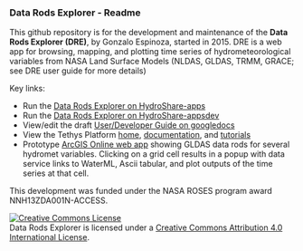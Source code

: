 

### Data Rods Explorer - Readme ##

This github repository is for the development and maintenance of the **Data Rods Explorer (DRE)**, by Gonzalo Espinoza, started in 2015. DRE is a web app for browsing, mapping, and plotting time series of hydrometeorological variables from NASA Land Surface Models (NLDAS, GLDAS, TRMM, GRACE; see DRE user guide for more details)

Key links: 
 - Run the [Data Rods Explorer on HydroShare-apps](https://apps.hydroshare.org/apps/data-rods-explorer)
 - Run the [Data Rods Explorer on HydroShare-appsdev](https://appsdev.hydroshare.org/apps/data-rods-explorer)
 - View/edit the draft [User/Developer Guide on googledocs](https://docs.google.com/document/d/16v9j-HuuYwOpd-iXGDXRJCZFtWpDnE6EDNLC9UQMbjk/edit#)
 - View the Tethys Platform [home](http://www.tethysplatform.org/),  [documentation](http://docs.tethysplatform.org/en/latest/), and [tutorials](http://docs.tethysplatform.org/en/latest/tutorials.html)
 - Prototype [ArcGIS Online web app](https://www.arcgis.com/home/webmap/viewer.html?webmap=93b7c28dca3b4c86863408a4a90f729f&extent=-180,-60.799,180,81.0806) showing GLDAS data rods for several hydromet variables. Clicking on a grid cell results in a popup with data service links to WaterML, Ascii tabular, and plot outputs of the time series at that cell. 

This development was funded under the NASA ROSES program award NNH13ZDA001N-ACCESS. 

<a rel="license" href="http://creativecommons.org/licenses/by/4.0/"><img alt="Creative Commons License" style="border-width:0" src="https://i.creativecommons.org/l/by/4.0/88x31.png" /></a><br /><span xmlns:dct="http://purl.org/dc/terms/" href="http://purl.org/dc/dcmitype/InteractiveResource" property="dct:title" rel="dct:type">Data Rods Explorer</span> is licensed under a <a rel="license" href="http://creativecommons.org/licenses/by/4.0/">Creative Commons Attribution 4.0 International License</a>. 
